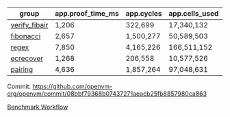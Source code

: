 | group | app.proof_time_ms | app.cycles | app.cells_used | leaf.proof_time_ms | leaf.cycles | leaf.cells_used |
| -- | -- | -- | -- | -- | -- | -- |
| [verify_fibair](https://github.com/openvm-org/openvm/blob/benchmark-results/benchmarks/verify_fibair-08bbf79368b07437271aeacb25fb8857980ca863.md) | 1,206 |  322,699 |  17,340,132 |- | - | - |
| [fibonacci](https://github.com/openvm-org/openvm/blob/benchmark-results/benchmarks/fibonacci-08bbf79368b07437271aeacb25fb8857980ca863.md) | 2,657 |  1,500,277 |  50,589,503 | 3,647 |  1,248,038 |  69,833,958 |
| [regex](https://github.com/openvm-org/openvm/blob/benchmark-results/benchmarks/regex-08bbf79368b07437271aeacb25fb8857980ca863.md) | 7,850 |  4,165,226 |  166,511,152 | 13,956 |  3,951,521 |  303,656,494 |
| [ecrecover](https://github.com/openvm-org/openvm/blob/benchmark-results/benchmarks/ecrecover-08bbf79368b07437271aeacb25fb8857980ca863.md) | 1,268 |  206,558 |  10,577,526 | 11,618 |  2,973,740 |  243,695,865 |
| [pairing](https://github.com/openvm-org/openvm/blob/benchmark-results/benchmarks/pairing-08bbf79368b07437271aeacb25fb8857980ca863.md) | 4,636 |  1,857,264 |  97,048,631 | 9,004 |  2,574,527 |  205,525,310 |


Commit: https://github.com/openvm-org/openvm/commit/08bbf79368b07437271aeacb25fb8857980ca863

[Benchmark Workflow](https://github.com/openvm-org/openvm/actions/runs/15538910382)
